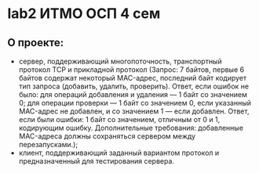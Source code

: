 # lab2 ИТМО ОСП 4 сем
## О проекте:
* сервер, поддерживающий многопоточность, транспортный протокол TCP и прикладной протокол (Запрос: 7 байтов, первые 6 байтов содержат некоторый MAC-адрес, последний
байт кодирует тип запроса (добавить, удалить, проверить).
Ответ, если ошибок не было: для операций добавления и удаления — 1 байт со
значением 0; для операции проверки — 1 байт со значением 0, если указанный
MAC-адрес не добавлен, и со значением 1 — если добавлен.
Ответ, если были ошибки: 1 байт со значением, отличным от 0 и 1, кодирующим
ошибку.
Дополнительные требования: добавленные MAC-адреса должны сохраняться
сервером между перезапусками.);
* клиент, поддерживающий заданный вариантом протокол и предназначенный для
тестирования сервера.
